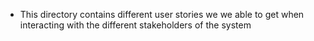 - This directory contains different user stories we we able to get when interacting with the different stakeholders of the system
